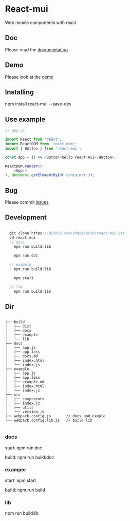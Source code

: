 # React-mui

Web mobile components with react

## Doc

Please read the [documentation](https://shengkevin.github.io/react-mui/)

## Demo

Please look at the [demo](https://shengkevin.github.io/react-mui/)

## Installing

npm install react-mui --save-dev

## Use example

```javascript
// app.js

import React from 'react';
import ReactDOM from 'react-dom';
import { Button } from 'react-mui';

const App = () => <Button>hello react-mui</Button>;

ReactDOM.render((
    <App/>
), document.getElementById('container'));

```

## Bug

Please commit [issues](https://github.com/shengKevin/react-mui/issues)

## Development

```js

  git clone https://github.com/shengKevin/react-mui.git
  cd react-mui
  // docs
    npm run build:lib

    npm run doc 
    
  // example 
    npm run build:lib

    npm start

  // lib
    npm run build:lib

```

## Dir

```

├── build
│   ├── dist
│   ├── docs
│   ├── example
│   └── lib
├── docs
│   ├── app.js
│   ├── app.less
│   ├── docs.md
│   ├── index.html
│   └── index.js
├── example
│   ├── app.js
│   ├── app.less
│   ├── example.md
│   ├── index.html
│   └── index.js
├── src
│   ├── components
│   ├── index.js
│   ├── utils
│   └── version.js
├── webpack.config.js       // docs and exmple
└── webpack.config.lib.js   // build lib


```

### docs

start: npm run doc

build: npm run build:doc

### example 

start: npm start

build: npm run build 

### lib

npm run build:lib

